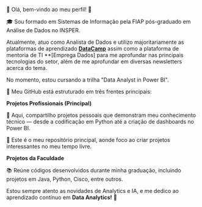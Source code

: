 🔹 Olá, bem-vindo ao meu perfil! 👋

🎓 Sou formado em Sistemas de Informação pela FIAP pós-graduado em Análise de Dados no INSPER. 

Atualmente, atuo como Analista de Dados e utilizo majoritariamente as plataformas de aprendizado **[DataCamp](https://www.datacamp.com/)** assim como a plataforma de mentoria de TI  **[Emprega Dados] para me aprofundar nas principais tecnologias do setor, além de me aprofundar em diversas newsletters acerca do tema.

No momento, estou cursando a trilha "Data Analyst in Power BI". 

📌 Meu GitHub está estruturado em três frentes principais:

**Projetos Profissionais (Principal)**

📂 Aqui, compartilho projetos pessoais que demonstram meu conhecimento técnico — desde a codificação em Python até a criação de dashboards no Power BI.

🎯 Este é o meu repositório principal, aonde foco ao criar projetos interessantes no meu tempo livre.

**Projetos da Faculdade**

📚 Reúne códigos desenvolvidos durante minha graduação, incluindo projetos em Java, Python, Cisco, entre outros.

Estou sempre atento as novidades de Analytics e IA, e me dedico ao aprendizado contínuo em **Data Analytics!** 🚀 
